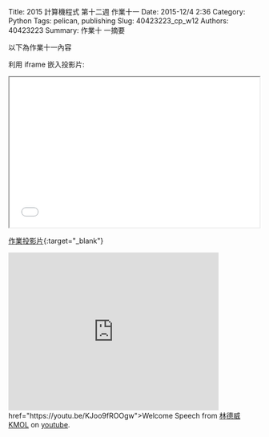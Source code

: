 Title: 2015 計算機程式 第十二週 作業十一
Date: 2015-12/4 2:36
Category: Python
Tags: pelican, publishing
Slug: 40423223_cp_w12
Authors: 40423223
Summary: 作業十 一摘要

以下為作業十一內容

利用 iframe 嵌入投影片:

<iframe src="40423223_cp_w12_p.html" width="500" height="300"></iframe>

[作業投影片](40423223_cp_w12_p.html){:target="_blank"}


<iframe width="420" height="315" src="https://youtu.be/KJoo9fROOgw" frameborder="0" allowfullscreen></iframe> href="https://youtu.be/KJoo9fROOgw">Welcome Speech</a> from <a href="https://www.youtube.com/channel/UCLi4mKJA8x0fIPYRoXYU4Fg/videos">林德威 KMOL</a> on <a href="https://www.youtube.com/">youtube</a>.</p>